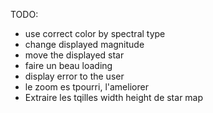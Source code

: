 TODO:

 * use correct color by spectral type
 * change displayed magnitude 
 * move the displayed star
 * faire un beau loading
 * display error to the user
 * le zoom es tpourri, l'ameliorer
 * Extraire les tqilles width height de star map